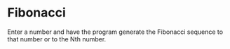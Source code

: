 # Fibonacci
Enter a number and have the program generate the Fibonacci sequence to that number or to the Nth number.
